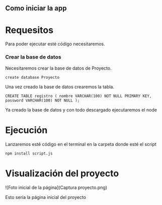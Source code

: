 ## Como iniciar la app

# Requesitos

Para poder ejecutar esté código necesitaremos.
### Crear la base de datos
Necesitaremos crear la base de datos de Proyecto.

`create database Proyecto`

Una vez creado la base de datos crearemos la tabla.

`CREATE TABLE registro (
    nombre VARCHAR(100) NOT NULL PRIMARY KEY,
    password VARCHAR(100) NOT NULL
);`

Ya creado la base de datos y con todo descargado ejecutaremos el node 

# Ejecución 

Lanzaremos esté código en el terminal en la carpeta donde esté el script

`npm install script.js`

# Visualización del proyecto

![Foto inicial de la página](Captura proyecto.png)

Esto sería la página inicial del proyecto 
